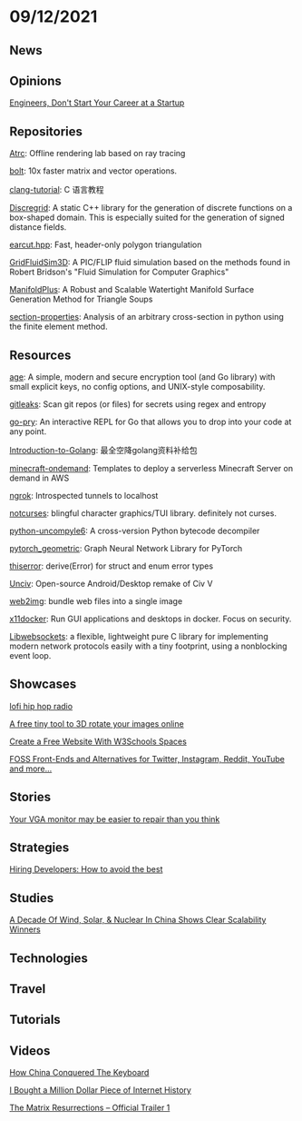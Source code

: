 # 09/12/2021

## News

## Opinions
[Engineers, Don't Start Your Career at a Startup](https://cushychicken.github.io/dont-join-a-startup-fresh-out-of-college/)

## Repositories
[Atrc](https://github.com/AirGuanZ/Atrc): Offline rendering lab based on ray tracing

[bolt](https://github.com/dblalock/bolt): 10x faster matrix and vector operations.

[clang-tutorial](https://github.com/wangdoc/clang-tutorial): C 语言教程

[Discregrid](https://github.com/InteractiveComputerGraphics/Discregrid): A static C++ library for the generation of discrete functions on a box-shaped domain. This is especially suited for the generation of signed distance fields.

[earcut.hpp](https://github.com/mapbox/earcut.hpp): Fast, header-only polygon triangulation

[GridFluidSim3D](https://github.com/rlguy/GridFluidSim3D): A PIC/FLIP fluid simulation based on the methods found in Robert Bridson's "Fluid Simulation for Computer Graphics"

[ManifoldPlus](https://github.com/hjwdzh/ManifoldPlus): A Robust and Scalable Watertight Manifold Surface Generation Method for Triangle Soups

[section-properties](https://github.com/robbievanleeuwen/section-properties): Analysis of an arbitrary cross-section in python using the finite element method.

## Resources
[age](https://github.com/FiloSottile/age): A simple, modern and secure encryption tool (and Go library) with small explicit keys, no config options, and UNIX-style composability.

[gitleaks](https://github.com/zricethezav/gitleaks): Scan git repos (or files) for secrets using regex and entropy

[go-pry](https://github.com/d4l3k/go-pry): An interactive REPL for Go that allows you to drop into your code at any point.

[Introduction-to-Golang](https://github.com/0voice/Introduction-to-Golang): 最全空降golang资料补给包

[minecraft-ondemand](https://github.com/doctorray117/minecraft-ondemand): Templates to deploy a serverless Minecraft Server on demand in AWS

[ngrok](https://github.com/inconshreveable/ngrok): Introspected tunnels to localhost

[notcurses](https://github.com/dankamongmen/notcurses): blingful character graphics/TUI library. definitely not curses.

[python-uncompyle6](https://github.com/rocky/python-uncompyle6): A cross-version Python bytecode decompiler

[pytorch_geometric](https://github.com/rusty1s/pytorch_geometric): Graph Neural Network Library for PyTorch

[thiserror](https://github.com/dtolnay/thiserror): derive(Error) for struct and enum error types

[Unciv](https://github.com/yairm210/Unciv): Open-source Android/Desktop remake of Civ V

[web2img](https://github.com/etherdream/web2img): bundle web files into a single image

[x11docker](https://github.com/mviereck/x11docker): Run GUI applications and desktops in docker. Focus on security.

[Libwebsockets](https://libwebsockets.org/): a flexible, lightweight pure C library for implementing modern network protocols easily with a tiny footprint, using a nonblocking event loop.

## Showcases
[lofi hip hop radio](https://www.focusli.com/)

[A free tiny tool to 3D rotate your images online](https://www.3dtransformer.com/)

[Create a Free Website With W3Schools Spaces](https://www.w3schools.com/spaces/)

[FOSS Front-Ends and Alternatives for Twitter, Instagram, Reddit, YouTube and more…](https://www.funkyspacemonkey.com/foss-front-ends-and-alternatives-for-twitter-instagram-reddit-youtube-and-more)

## Stories
[Your VGA monitor may be easier to repair than you think](https://www.cnx-software.com/2021/09/06/how-to-repair-vga-monitor-flatron-w1934s/)

## Strategies
[Hiring Developers: How to avoid the best](https://www.getparthenon.com/blog/how-to-avoid-hiring-the-best-developers/)

## Studies
[A Decade Of Wind, Solar, & Nuclear In China Shows Clear Scalability Winners](https://cleantechnica.com/2021/09/05/a-decade-of-wind-solar-nuclear-in-china-shows-clear-scalability-winners/)

## Technologies

## Travel

## Tutorials

## Videos
[How China Conquered The Keyboard](https://www.youtube.com/watch?v=hBDwXipHykQ)

[I Bought a Million Dollar Piece of Internet History](https://www.youtube.com/watch?v=VuJFvgfBV54)

[The Matrix Resurrections – Official Trailer 1](https://www.youtube.com/watch?v=9ix7TUGVYIo)
